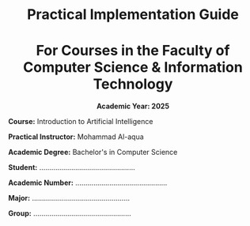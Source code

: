 <h1 style="text-align: center;">Practical Implementation Guide</h1>
<h1 style="text-align: center;">For Courses in the Faculty of Computer Science & Information Technology</h1>

<p style="text-align: center; font-weight: bold;">Academic Year: 2025</p>

**Course:** Introduction to Artificial Intelligence

**Practical Instructor:** Mohammad Al-aqua

**Academic Degree:** Bachelor's in Computer Science

**Student:** ................................................

**Academic Number:** ..............................................

**Major:** .................................................

**Group:** .................................................
